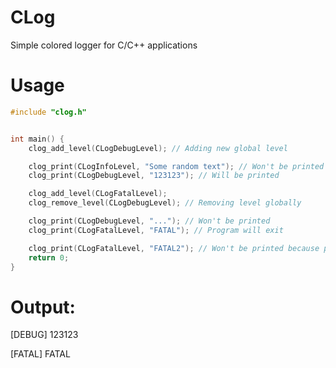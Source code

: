 # CLog
Simple colored logger for C/C++ applications


# Usage
```c
#include "clog.h"


int main() {
    clog_add_level(CLogDebugLevel); // Adding new global level

    clog_print(CLogInfoLevel, "Some random text"); // Won't be printed
    clog_print(CLogDebugLevel, "123123"); // Will be printed

    clog_add_level(CLogFatalLevel);
    clog_remove_level(CLogDebugLevel); // Removing level globally

    clog_print(CLogDebugLevel, "..."); // Won't be printed
    clog_print(CLogFatalLevel, "FATAL"); // Program will exit

    clog_print(CLogFatalLevel, "FATAL2"); // Won't be printed because program finished
    return 0;
}


```
# Output:

[DEBUG] 123123 

[FATAL] FATAL
